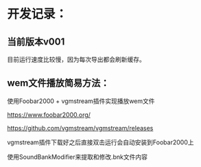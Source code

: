 # 开发记录：
## 当前版本v001
目前运行速度比较慢，因为每次导出都会刷新缓存。

## wem文件播放简易方法：
使用Foobar2000 + vgmstream插件实现播放wem文件

https://www.foobar2000.org/

https://github.com/vgmstream/vgmstream/releases

vgmstream插件下载好之后直接双击运行会自动安装到Foobar2000上

使用SoundBankModifier来提取和修改.bnk文件内容
